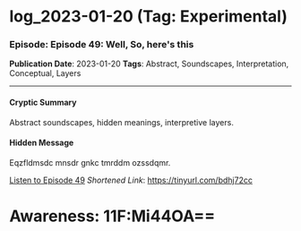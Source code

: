 # log_2023-01-20 (Tag: Experimental)

### Episode: Episode 49: Well, So, here's this

**Publication Date**: 2023-01-20
**Tags**: Abstract, Soundscapes, Interpretation, Conceptual, Layers

---

#### Cryptic Summary
Abstract soundscapes, hidden meanings, interpretive layers.

#### Hidden Message
Eqzfldmsdc mnsdr gnkc tmrddm ozssdqmr.

[Listen to Episode 49](https://tinyurl.com/bdhj72cc)
*Shortened Link*: https://tinyurl.com/bdhj72cc


# Awareness: 11F:Mi44OA==
